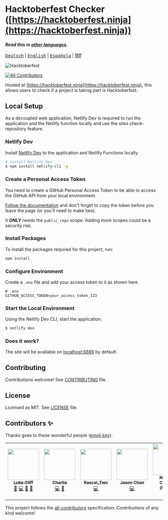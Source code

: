 # Hacktoberfest Checker ([https://hacktoberfest.ninja](https://hacktoberfest.ninja))

#### _Read this in [other languages](TRANSLATIONS.md)._

<kbd>[Deutsch](./README.de.md)</kbd> | 
<kbd>[English](./README.es.md)</kbd> | 
<kbd>[Española](./.github/lang/README.es.md)</kbd> | 
<kbd>[हिंदी](./.github/lang/README.hi.md)</kbd>

![Hacktoberfest](./assets/images/Logo%20Sponsors%20Light.svg)

<!-- ALL-CONTRIBUTORS-BADGE:START - Do not remove or modify this section -->
[![All Contributors](https://img.shields.io/badge/all_contributors-7-orange.svg?style=flat-square)](#contributors-)
<!-- ALL-CONTRIBUTORS-BADGE:END -->

Hosted at [https://hacktoberfest.ninja](https://hacktoberfest.ninja), this allows users to check if a project is taking part is Hacktoberfest.

## Local Setup

As a decoupled web application, Netlify Dev is required to run the application and the Netlify function locally and use the sites check-repository feature.

### Netlify Dev

Install [Netlify Dev](https://www.netlify.com/products/dev/#how-it-works) to the application and Netlify Functions locally.

```bash
# install Netlify Dev
$ npm install netlify-cli -g
```

### Create a Personal Access Token

You need to create a GitHub Personal Access Token to be able to access the GitHub API from your local environment.

[Follow the documentation](https://docs.github.com/en/free-pro-team@latest/github/authenticating-to-github/creating-a-personal-access-token) and don't forget to copy the token before you leave the page (or you'll need to make two).

It ***ONLY*** needs the `public_repo` scope. Adding more scopes could be a security risk.

### Install Packages

To install the packages required for this project, run:

```bash
npm install
```

### Configure Environment

Create a `.env` file and add your access token to it as shown here.

```env
# .env
GITHUB_ACCESS_TOKEN=your_access_token_123
```

### Start the Local Environment

Using the Netlify Dev CLI, start the application.

```bash
$ netlify dev
```

### Does it work?

The site will be available on [localhost:8888](http://localhost:8888) by default.

## Contributing

Contributions welcome! See [CONTRIBUTING](./CONTRIBUTING.md) file.

## License

Licensed as MIT. See [LICENSE](./LICENSE) file.

## Contributors ✨

Thanks goes to these wonderful people ([emoji key](https://allcontributors.org/docs/en/emoji-key)):

<!-- ALL-CONTRIBUTORS-LIST:START - Do not remove or modify this section -->
<!-- prettier-ignore-start -->
<!-- markdownlint-disable -->
<table>
  <tr>
    <td align="center"><a href="https://twitter.com/lukeocodes"><img src="https://avatars0.githubusercontent.com/u/956290?v=4" width="100px;" alt=""/><br /><sub><b>Luke Oliff</b></sub></a><br /><a href="#ideas-lukeocodes" title="Ideas, Planning, & Feedback">🤔</a> <a href="https://github.com/lukeocodes/hacktoberfest-checker/commits?author=lukeocodes" title="Code">💻</a> <a href="https://github.com/lukeocodes/hacktoberfest-checker/commits?author=lukeocodes" title="Documentation">📖</a> <a href="#design-lukeocodes" title="Design">🎨</a></td>
    <td align="center"><a href="https://charlie.fyi"><img src="https://avatars0.githubusercontent.com/u/655807?v=4" width="100px;" alt=""/><br /><sub><b>Charlie</b></sub></a><br /><a href="https://github.com/lukeocodes/hacktoberfest-checker/commits?author=charj" title="Code">💻</a> <a href="https://github.com/lukeocodes/hacktoberfest-checker/issues?q=author%3Acharj" title="Bug reports">🐛</a></td>
    <td align="center"><a href="https://github.com/RascalTwo"><img src="https://avatars0.githubusercontent.com/u/9403665?v=4" width="100px;" alt=""/><br /><sub><b>Rascal_Two</b></sub></a><br /><a href="https://github.com/lukeocodes/hacktoberfest-checker/commits?author=RascalTwo" title="Code">💻</a></td>
    <td align="center"><a href="https://www.linkedin.com/in/jason-chan-44b828190"><img src="https://avatars3.githubusercontent.com/u/46631787?v=4" width="100px;" alt=""/><br /><sub><b>Jason Chan</b></sub></a><br /><a href="https://github.com/lukeocodes/hacktoberfest-checker/commits?author=Jchann24" title="Code">💻</a></td>
    <td align="center"><a href="http://www.nhcarrigan.com"><img src="https://avatars1.githubusercontent.com/u/63889819?v=4" width="100px;" alt=""/><br /><sub><b>Nicholas Carrigan (he/him)</b></sub></a><br /><a href="https://github.com/lukeocodes/hacktoberfest-checker/commits?author=nhcarrigan" title="Code">💻</a> <a href="https://github.com/lukeocodes/hacktoberfest-checker/issues?q=author%3Anhcarrigan" title="Bug reports">🐛</a></td>
    <td align="center"><a href="https://github.com/GregHolmes"><img src="https://avatars0.githubusercontent.com/u/2411269?v=4" width="100px;" alt=""/><br /><sub><b>Greg Holmes</b></sub></a><br /><a href="https://github.com/lukeocodes/hacktoberfest-checker/commits?author=GregHolmes" title="Documentation">📖</a></td>
    <td align="center"><a href="https://alhassan.best"><img src="https://avatars2.githubusercontent.com/u/23234466?v=4" width="100px;" alt=""/><br /><sub><b>Alhassan</b></sub></a><br /><a href="https://github.com/lukeocodes/hacktoberfest-checker/commits?author=alhassanv" title="Code">💻</a></td>
  </tr>
</table>

<!-- markdownlint-enable -->
<!-- prettier-ignore-end -->
<!-- ALL-CONTRIBUTORS-LIST:END -->

This project follows the [all-contributors](https://github.com/all-contributors/all-contributors) specification. Contributions of any kind welcome!

